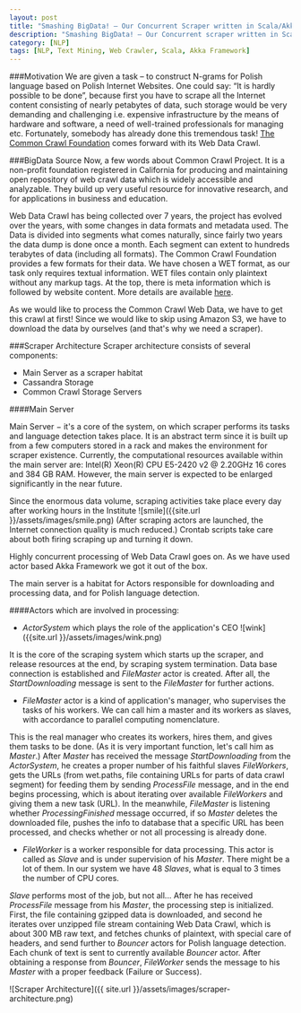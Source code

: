 ```yaml
---
layout: post
title: "Smashing BigData! – Our Concurrent Scraper written in Scala/Akka Framework"
description: "Smashing BigData! – Our Concurrent scraper written in Scala/Akka Framework for processing of Common Crawl Web Data"
category: [NLP]
tags: [NLP, Text Mining, Web Crawler, Scala, Akka Framework]
---
```


###Motivation
We are given a task – to construct N-grams for Polish language based on Polish Internet Websites. One could say: “It is hardly possible to be done”, because first you have to scrape all the Internet content consisting of nearly petabytes of data, such storage would be very demanding and challenging i.e. expensive infrastructure by the means of hardware and software, a need of well-trained professionals for managing etc. 
Fortunately, somebody has already done this tremendous task! [The Common Crawl Foundation](http://commoncrawl.org/) comes forward with its Web Data Crawl. 

<!--more--> 

###BigData Source
Now, a few words about Common Crawl Project. It is a non-profit foundation registered in California for producing and maintaining open repository of web crawl data which is widely accessible and analyzable. They build up very useful resource for innovative research, and for applications in business and education.

Web Data Crawl has being collected over 7 years, the project has evolved over the years, with some changes in data formats and metadata used. The Data is divided into segments what comes naturally, since fairly two years the data dump is done once a month. Each segment can extent to hundreds terabytes of data (including all formats). The Common Crawl Foundation provides a few formats for their data. We have chosen a WET format, as our task only requires textual information. WET files contain only plaintext without any markup tags. At the top, there is meta information which is followed by website content. More details are available [here](http://commoncrawl.org/the-data/get-started).

As we would like to process the Common Crawl Web Data, we have to get this crawl at first! Since we would like to skip using Amazon S3, we have to download the data by ourselves (and that's why we need a scraper).  

###Scraper Architecture 
Scraper architecture consists of several components:

* Main Server as a scraper habitat
* Cassandra Storage
* Common Crawl Storage Servers

####Main Server

Main Server &minus; it's a core of the system, on which scraper performs its tasks and language detection takes place. It is an abstract term since it is built up from a few computers stored in a rack and makes the environment for scraper existence. Currently, the computational resources available within the main server are: Intel(R) Xeon(R) CPU E5-2420 v2 @ 2.20GHz 16 cores and 384 GB RAM. However, the main server is expected to be enlarged significantly in the near future.

Since the enormous data volume, scraping activities take place every day after working hours in the Institute ![smile]({{site.url }}/assets/images/smile.png) (After scraping actors are launched, the Internet connection quality is much reduced.) Crontab scripts take care about both firing scraping up and turning it down.

Highly concurrent processing of Web Data Crawl goes on. As we have used actor based Akka Framework we got it out of the box.

The main server is a habitat for Actors responsible for downloading and processing data, and for Polish language detection.

####Actors which are involved in processing:

* *ActorSystem* which plays the role of the application's CEO ![wink]({{site.url }}/assets/images/wink.png) 

It is the core of the scraping system which starts up the scraper, and release resources at the end, by scraping system termination. Data base connection is established and *FileMaster* actor is created. After all, the *StartDownloading* message is sent to the *FileMaster* for further actions.

* *FileMaster* actor is a kind of application's manager, who supervises the tasks of his workers. We can call him a master and its workers as slaves, with accordance to parallel computing nomenclature. 

This is the real manager who creates its workers, hires them, and gives them tasks to be done. (As it is very important function, let's call him as *Master*.) After *Master* has  received the message *StartDownloading* from the *ActorSystem*, he creates a proper number of his faithful slaves *FileWorkers*, gets the URLs (from wet.paths, file containing URLs for parts of data crawl segment) for feeding them by sending *ProcessFile* message, and in the end begins processing, which is about iterating over available *FileWorkers* and giving them a new task (URL). In the meanwhile, *FileMaster* is listening whether *ProcessingFinished* message occurred, if so *Master* deletes the downloaded file, pushes the info to database that a specific URL has been processed, and checks whether or not all processing is already done.

* *FileWorker* is a worker responsible for data processing. This actor is called as *Slave* and is under supervision of his *Master*. There might be a lot of them. In our system we have 48 *Slaves*, what is equal to 3 times the number of CPU cores.

*Slave* performs most of the job, but not all... After he has received *ProcessFile* message from his *Master*, the processing step is initialized. First, the file containing gzipped data is downloaded, and second he iterates over unzipped file stream containing Web Data Crawl, which is about 300 MB raw text, and fetches chunks of plaintext, with special care of headers, and send further to *Bouncer* actors for Polish language detection. Each chunk of text is sent to currently available *Bouncer* actor. After obtaining a response from *Bouncer*, *FileWorker* sends the message to his *Master* with a proper feedback (Failure or Success).


![Scraper Architecture]({{ site.url }}/assets/images/scraper-architecture.png)


